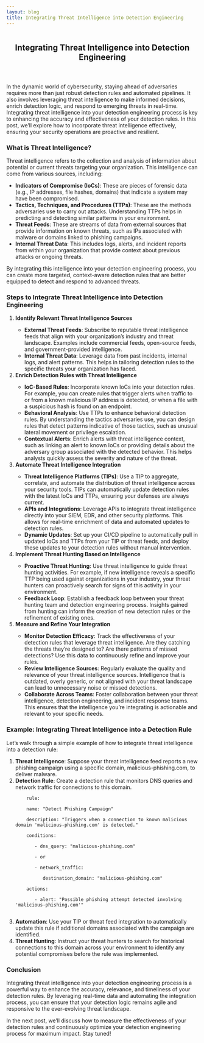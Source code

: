 ```yaml
---
layout: blog
title: Integrating Threat Intelligence into Detection Engineering
---
```



<div id="main" class="s-content__main large-8 column">
<article class="entry">

<header class="entry__header">

<h2 class="entry__title h1">
   Integrating Threat Intelligence into Detection Engineering
</h2>        
</header>

<div class="entry__content">
<p>In the dynamic world of cybersecurity, staying ahead of adversaries requires more than just robust detection rules and automated pipelines. It also involves leveraging threat intelligence to make informed decisions, enrich detection logic, and respond to emerging threats in real-time. Integrating threat intelligence into your detection engineering process is key to enhancing the accuracy and effectiveness of your detection rules. In this post, we’ll explore how to incorporate threat intelligence effectively, ensuring your security operations are proactive and resilient.</p>

<h3>What is Threat Intelligence?</h3>
<p>Threat intelligence refers to the collection and analysis of information about potential or current threats targeting your organization. This intelligence can come from various sources, including:
<ul>
    <li><strong>Indicators of Compromise (IoCs)</strong>: These are pieces of forensic data (e.g., IP addresses, file hashes, domains) that indicate a system may have been compromised.</li>
    <li><strong>Tactics, Techniques, and Procedures (TTPs)</strong>: These are the methods adversaries use to carry out attacks. Understanding TTPs helps in predicting and detecting similar patterns in your environment.</li>
    <li><strong>Threat Feeds</strong>: These are streams of data from external sources that provide information on known threats, such as IPs associated with malware or domains linked to phishing campaigns.</li>
    <li><strong>Internal Threat Data</strong>: This includes logs, alerts, and incident reports from within your organization that provide context about previous attacks or ongoing threats.</li>
</ul></p>
<p>By integrating this intelligence into your detection engineering process, you can create more targeted, context-aware detection rules that are better equipped to detect and respond to advanced threats.</p>

<h3>Steps to Integrate Threat Intelligence into Detection Engineering</h3>
<ol>
    <li><strong>Identify Relevant Threat Intelligence Sources</strong></li>
    <ul>
        <li><strong>External Threat Feeds</strong>: Subscribe to reputable threat intelligence feeds that align with your organization’s industry and threat landscape. Examples include commercial feeds, open-source feeds, and government-provided intelligence.</li>
        <li><strong>Internal Threat Data</strong>: Leverage data from past incidents, internal logs, and alert patterns. This helps in tailoring detection rules to the specific threats your organization has faced.</li>
    </ul>
    <li><strong>Enrich Detection Rules with Threat Intelligence</strong></li>
    <ul>
        <li><strong>IoC-Based Rules</strong>: Incorporate known IoCs into your detection rules. For example, you can create rules that trigger alerts when traffic to or from a known malicious IP address is detected, or when a file with a suspicious hash is found on an endpoint.</li>
        <li><strong>Behavioral Analysis</strong>: Use TTPs to enhance behavioral detection rules. By understanding the tactics adversaries use, you can design rules that detect patterns indicative of those tactics, such as unusual lateral movement or privilege escalation.</li>
        <li><strong>Contextual Alerts</strong>: Enrich alerts with threat intelligence context, such as linking an alert to known IoCs or providing details about the adversary group associated with the detected behavior. This helps analysts quickly assess the severity and nature of the threat.</li>
    </ul>
    <li><strong>Automate Threat Intelligence Integration</strong></li>
    <ul>
        <li><strong>Threat Intelligence Platforms (TIPs)</strong>: Use a TIP to aggregate, correlate, and automate the distribution of threat intelligence across your security tools. TIPs can automatically update detection rules with the latest IoCs and TTPs, ensuring your defenses are always current.</li>
        <li><strong>APIs and Integrations</strong>: Leverage APIs to integrate threat intelligence directly into your SIEM, EDR, and other security platforms. This allows for real-time enrichment of data and automated updates to detection rules.</li>
        <li><strong>Dynamic Updates</strong>: Set up your CI/CD pipeline to automatically pull in updated IoCs and TTPs from your TIP or threat feeds, and deploy these updates to your detection rules without manual intervention.</li>
    </ul>
    <li><strong>Implement Threat Hunting Based on Intelligence</strong></li>
    <ul>
        <li><strong>Proactive Threat Hunting</strong>: Use threat intelligence to guide threat hunting activities. For example, if new intelligence reveals a specific TTP being used against organizations in your industry, your threat hunters can proactively search for signs of this activity in your environment.</li>
        <li><strong>Feedback Loop</strong>: Establish a feedback loop between your threat hunting team and detection engineering process. Insights gained from hunting can inform the creation of new detection rules or the refinement of existing ones.</li>
    </ul>
    <li><strong>Measure and Refine Your Integration</strong></li>
    <ul>
        <li><strong>Monitor Detection Efficacy</strong>: Track the effectiveness of your detection rules that leverage threat intelligence. Are they catching the threats they’re designed to? Are there patterns of missed detections? Use this data to continuously refine and improve your rules.</li>
        <li><strong>Review Intelligence Sources</strong>: Regularly evaluate the quality and relevance of your threat intelligence sources. Intelligence that is outdated, overly generic, or not aligned with your threat landscape can lead to unnecessary noise or missed detections.</li>
        <li><strong>Collaborate Across Teams</strong>: Foster collaboration between your threat intelligence, detection engineering, and incident response teams. This ensures that the intelligence you’re integrating is actionable and relevant to your specific needs.</li>
    </ul>
</ol>
<h3>Example: Integrating Threat Intelligence into a Detection Rule</h3>
<p>Let’s walk through a simple example of how to integrate threat intelligence into a detection rule:
<ol>
    <li><strong>Threat Intelligence</strong>: Suppose your threat intelligence feed reports a new phishing campaign using a specific domain, malicious-phishing.com, to deliver malware.</li>
    <li><strong>Detection Rule</strong>: Create a detection rule that monitors DNS queries and network traffic for connections to this domain.</li>
    <code>
    rule:<br>
    name: "Detect Phishing Campaign"<br>
    description: "Triggers when a connection to known malicious domain 'malicious-phishing.com' is detected."<br>
    conditions:<br>
    &nbsp; &nbsp;- dns_query: "malicious-phishing.com"<br>
    &nbsp; &nbsp;- or<br>
    &nbsp; &nbsp;- network_traffic:<br>
    &nbsp; &nbsp;&nbsp; &nbsp;destination_domain: "malicious-phishing.com"<br>
    actions:<br>
    &nbsp; &nbsp;- alert: "Possible phishing attempt detected involving 'malicious-phishing.com'"<br>
    </code>
    <li><strong>Automation</strong>: Use your TIP or threat feed integration to automatically update this rule if additional domains associated with the campaign are identified.</li>
    <li><strong>Threat Hunting</strong>: Instruct your threat hunters to search for historical connections to this domain across your environment to identify any potential compromises before the rule was implemented.</li>
</ol></p>
<h3>Conclusion</h3>
<p>Integrating threat intelligence into your detection engineering process is a powerful way to enhance the accuracy, relevance, and timeliness of your detection rules. By leveraging real-time data and automating the integration process, you can ensure that your detection logic remains agile and responsive to the ever-evolving threat landscape.</p>

<p>In the next post, we’ll discuss how to measure the effectiveness of your detection rules and continuously optimize your detection engineering process for maximum impact. Stay tuned!</p>




</div>
</article> <!-- end entry -->

</div> <!-- end main -->  
